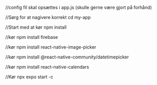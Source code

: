 
//config fil skal opsættes i app.js (skulle gerne være gjort på forhånd)

//Sørg for at nagivere korrekt
cd my-app

//Start med at kør 
npm install 

//kør
npm install firebase

//kør
npm install react-native-image-picker

//kør
npm install @react-native-community/datetimepicker

//kør
npm install react-native-calendars

//Kør 
npx expo start -c



